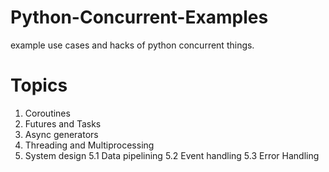 # Python-Concurrent-Examples
example use cases and hacks of python concurrent things.

# Topics
1. Coroutines
2. Futures and Tasks
3. Async generators
4. Threading and Multiprocessing
5. System design
  5.1 Data pipelining
  5.2 Event handling
  5.3 Error Handling
